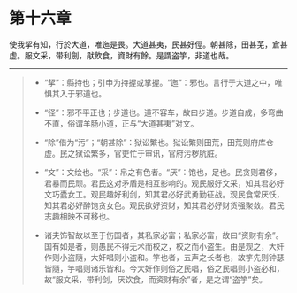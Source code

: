 # 第十六章

使我挈有知，行於大道，唯迤是畏。大道甚夷，民甚好俓。朝甚除，田甚芜，倉甚虚。服文采，带利劍，猒飲食，資財有餘。是謂盗竽，非道也哉。

---

> + “挈”：縣持也；引申为持握或掌握。“迤”：邪也。言行于大道之中，唯惧其入于邪道也。
>
> + “径”：邪不平正也；步道也。道不容车，故曰步道。步道自成，多弯曲不直，俗谓羊肠小道，正与“大道甚夷”对文。
>
> + “除”借为“污”；“朝甚除”：狱讼繁也。狱讼繁则田荒，田荒则府库仓虚。民之狱讼繁多，官吏忙于审讯，官府污秽肮脏。
>
> + “文”：文绘也。“采”：帛之有色者。“厌”：饱也，足也。民贪则君侈，君暴而民顽。君民这对矛盾是相互影响的。观民服好文采，知其君必好文巧蠹女工。观民趣好利剑，知其君必好武勇勤征战。观民食常厌饫，知其君必好醉饱贪女色。观民欲好资财，知其君必好财货强聚敛。君民志趣相映不可移也。
>
> + 诸夫饰智故以至于伤国者，其私家必富；私家必富，故曰“资财有余”。国有如是者，则愚民不得无术而校之，校之而小盗生。由是观之，大奸作则小盗隨，大奸唱则小盗和。竽也者，五声之长者也，故竽先则钟瑟皆隨，竽唱则诸乐皆和。今大奸作则俗之民唱，俗之民唱则小盗必和，故“服文采，带利剑，厌饮食，而资财有余”者，是之谓“盗竽”矣。
